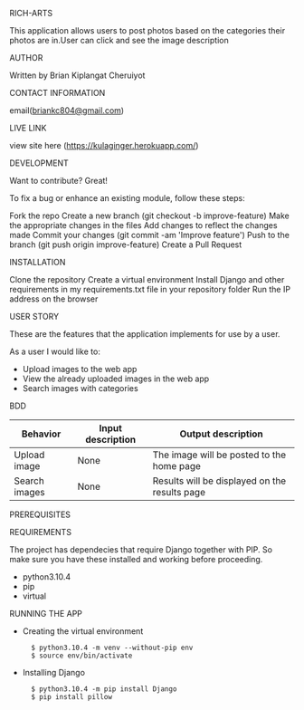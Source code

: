 RICH-ARTS

This application allows users to post photos based on the categories their photos are in.User can click and see the image description

AUTHOR

Written by Brian Kiplangat Cheruiyot

CONTACT INFORMATION

email(briankc804@gmail.com)

LIVE LINK

view site here (https://kulaginger.herokuapp.com/)

DEVELOPMENT

Want to contribute? Great!

To fix a bug or enhance an existing module, follow these steps:

Fork the repo
Create a new branch (git checkout -b improve-feature)
Make the appropriate changes in the files
Add changes to reflect the changes made
Commit your changes (git commit -am 'Improve feature')
Push to the branch (git push origin improve-feature)
Create a Pull Request

INSTALLATION

Clone the repository
Create a virtual environment
Install Django and other requirements in my requirements.txt file in your repository folder
Run the IP address on the browser

USER STORY

These are the features that the application implements for use by a user.

As a user I would like to:

- Upload images to the web app
- View the already uploaded images in the web app
- Search images with categories
  
BDD

| Behavior      | Input description | Output description                            |
| ------------- | ----------------- | --------------------------------------------- |
| Upload image  | None              | The image will be posted to the home page     |
| Search images | None              | Results will be displayed on the results page |


PREREQUISITES

REQUIREMENTS

The project has dependecies that require Django together with PIP. So make sure you have these installed and working before proceeding. 
- python3.10.4
- pip
- virtual

 RUNNING THE APP

- Creating the virtual environment

        $ python3.10.4 -m venv --without-pip env
        $ source env/bin/activate

- Installing Django

        $ python3.10.4 -m pip install Django
        $ pip install pillow